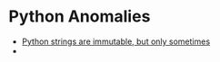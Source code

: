 # Python Anomalies

* [Python strings are immutable, but only sometimes](https://web.eecs.utk.edu/~azh/blog/pythonstringsaremutable.html)
* 

